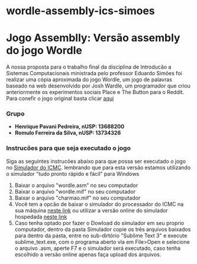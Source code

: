 # wordle-assembly-ics-simoes
<h1>Jogo Assemblly: Versão assembly do jogo Wordle</h1>
<p>A nossa proposta para o trabalho final da disciplina de Introducão a Sistemas Computacionais ministrada pelo professor Eduardo Simões foi realizar uma cópia aproximada do jogo Wordle, um jogo de palavras baseado na web desenvolvido por Josh Wardle, um programador que criou anteriormente os experimentos sociais Place e The Button para o Reddit. Para conefir o jogo original basta clicar <a href="https://wordlegame.org/">aqui</a></p>
<h3>Grupo</h3>
<ul>
  <li><b>Henrique Pavani Pedreira, nUSP: 13688200</b></li>
  <li><b>Romulo Ferreira da Silva, nUSP: 13734326</b></li>
</ul>
<h3>Instrucões para que seja executado o jogo</h3>
<p>Siga as seguintes instrucões abaixo para que possa ser executado o jogo no <a href="https://github.com/simoesusp/Processador-ICMC">Simulador do ICMC</a>. lembrando que para esta versão estamos utilizando o simulador "tudo pronto rápido e fácil" para Windows</p>
<ol>
  <li>Baixar o arquivo "wordle.asm" no seu computador</li>
  <li>Baixar o arquivo "wordle.mif" no seu computador</li>
  <li>Baixar o arquivo "charmao.mif" no seu computador</li>
  <li>Você tem a opcão de baixar o simulador do processador do ICMC na sua máquina <a href="https://github.com/simoesusp/Processador-ICMC/blob/master/Install_Packages/Simulador_Windows_Tudo_Pronto_F%C3%A1cil%20(1).zip">neste link</a> ou utilizar a versão online do simulador hospedada <a href="https://thiagoambiel.github.io/SimuladorICMC/">neste link</a>
  <li>Caso tenha optado por fazer o Dowload do simulador em seu proprio computador, dentro da pasta Simulador copie os três arquivos baixados para dentro da pasta, entre no sub-dirtório "Sublime Text 3" e execute sublime_text.exe, com o programa aberto vla em File>Open e selecione o arquivo .asm, aperte F7 e o simulador será executado, caso tenha escolhido a versão online apenas faça upload dos arquivos.</li>
  
 </ol>
  

